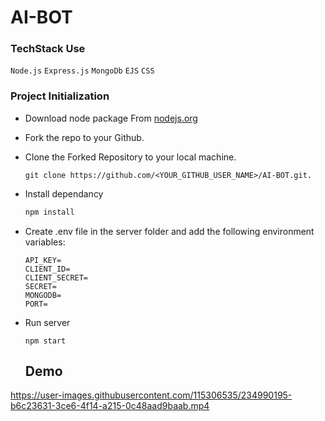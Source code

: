 # AI-BOT

### TechStack Use

`Node.js`
`Express.js`
`MongoDb`
`EJS`
`CSS`


### Project Initialization

- Download node package From [nodejs.org](https://nodejs.org/en/download/)

- Fork the repo to your Github.

- Clone the Forked Repository to your local machine.
	```
	git clone https://github.com/<YOUR_GITHUB_USER_NAME>/AI-BOT.git.
	```
- Install dependancy
   ```bash
  npm install
	```
  
- Create .env file in the server folder and add the following environment variables:
  ```
  API_KEY=
  CLIENT_ID=
  CLIENT_SECRET=
  SECRET=
  MONGODB=
  PORT=
  ```

- Run server
  ``` 
  npm start
  ```
  
  ## Demo
  

https://user-images.githubusercontent.com/115306535/234990195-b6c23631-3ce6-4f14-a215-0c48aad9baab.mp4


  
  

